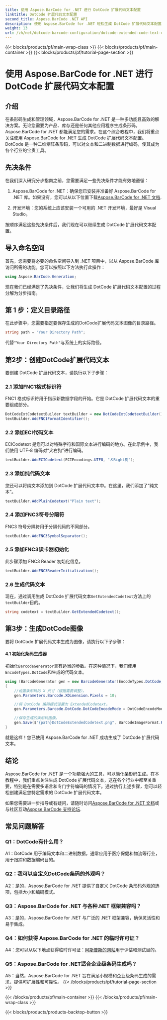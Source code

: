 ```yaml
---
title: 使用 Aspose.BarCode for .NET 进行 DotCode 扩展代码文本配置
linktitle: DotCode 扩展代码文本配置
second_title: Aspose.BarCode .NET API
description: 使用 Aspose.BarCode for .NET 轻松生成 DotCode 扩展代码文本配置。请按照我们的分步指南进行高效的条形码创建。
weight: 13
url: /zh/net/dotcode-barcode-configuration/dotcode-extended-code-text-configuration/
---
```


{{< blocks/products/pf/main-wrap-class >}}
{{< blocks/products/pf/main-container >}}
{{< blocks/products/pf/tutorial-page-section >}}

# 使用 Aspose.BarCode for .NET 进行 DotCode 扩展代码文本配置

## 介绍

在条形码生成和管理领域，Aspose.BarCode for .NET 是一种多功能且高效的解决方案。无论您需要为产品、库存还是任何其他应用程序生成条形码，Aspose.BarCode for .NET 都能满足您的需求。在这个综合教程中，我们将重点关注使用 Aspose.BarCode for .NET 生成 DotCode 扩展代码文本配置。 DotCode 是一种二维矩阵条形码，可以对文本和二进制数据进行编码，使其成为各个行业的宝贵工具。

## 先决条件

在我们深入研究分步指南之前，您需要满足一些先决条件才能有效地遵循：

1.  Aspose.BarCode for .NET：确保您已安装并准备好 Aspose.BarCode for .NET 库。如果没有，您可以从以下位置下载[Aspose.BarCode for .NET 文档](https://reference.aspose.com/barcode/net/).

2. 开发环境：您的系统上应该安装一个可用的 .NET 开发环境，最好是 Visual Studio。

按顺序满足这些先决条件后，我们现在可以继续生成 DotCode 扩展代码文本配置。

## 导入命名空间

首先，您需要将必要的命名空间导入到 .NET 项目中，以从 Aspose.BarCode 库访问所需的功能。您可以按照以下方法执行此操作：


```csharp
using Aspose.BarCode.Generation;
```

现在我们已经满足了先决条件，让我们将生成 DotCode 扩展代码文本配置的过程分解为分步指南。



## 第 1 步：定义目录路径

在此步骤中，您需要指定要保存生成的DotCode扩展代码文本图像的目录路径。

```csharp
string path = "Your Directory Path";
```

代替`"Your Directory Path"`与系统上的实际路径。

## 第2步：创建DotCode扩展代码文本

要创建 DotCode 扩展代码文本，请执行以下子步骤：

### 2.1 添加FNC1格式标识符

FNC1 格式标识符用于指示新数据字段的开始。它是 DotCode 扩展代码文本的重要组成部分。

```csharp
DotCodeExtCodetextBuilder textBuilder = new DotCodeExtCodetextBuilder();
textBuilder.AddFNC1FormatIdentifier();
```

### 2.2 添加ECI代码文本

ECICodetext 是您可以对特殊字符和国际文本进行编码的地方。在此示例中，我们使用 UTF-8 编码对“犬右狗”进行编码。

```csharp
textBuilder.AddECICodetext(ECIEncodings.UTF8, "犬Right狗");
```

### 2.3 添加纯代码文本

您还可以将纯文本添加到 DotCode 扩展代码文本中。在这里，我们添加了“纯文本”。

```csharp
textBuilder.AddPlainCodetext("Plain text");
```

### 2.4 添加FNC3符号分隔符

FNC3 符号分隔符用于分隔代码的不同部分。

```csharp
textBuilder.AddFNC3SymbolSeparator();
```

### 2.5 添加FNC3读卡器初始化

此步骤添加 FNC3 Reader 初始化信息。

```csharp
textBuilder.AddFNC3ReaderInitialization();
```

### 2.6 生成代码文本

现在，通过调用生成 DotCode 扩展代码文本`GetExtendedCodetext`方法上的`textBuilder`目的。

```csharp
string codetext = textBuilder.GetExtendedCodetext();
```

## 第3步：生成DotCode图像

要将 DotCode 扩展代码文本生成为图像，请执行以下子步骤：

#### 4.1 初始化条码生成器

初始化`BarcodeGenerator`具有适当的参数。在这种情况下，我们使用`EncodeTypes.DotCode`和生成的代码文本。

```csharp
using (BarcodeGenerator gen = new BarcodeGenerator(EncodeTypes.DotCode, codetext))
{
    //设置条形码的 X 尺寸（根据需要调整）。
    gen.Parameters.Barcode.XDimension.Pixels = 10;

    //将 DotCode 编码模式设置为 ExtendedCodetext。
    gen.Parameters.Barcode.DotCode.DotCodeEncodeMode = DotCodeEncodeMode.ExtendedCodetext;

    //保存生成的条形码图像。
    gen.Save($"{path}DotCodeExtendedCodetext.png", BarCodeImageFormat.Png);
}
```

就是这样！您已使用 Aspose.BarCode for .NET 成功生成了 DotCode 扩展代码文本。

## 结论

Aspose.BarCode for .NET 是一个功能强大的工具，可以简化条形码生成。在本教程中，我们重点关注生成 DotCode 扩展代码文本，这在各个行业中都至关重要，特别是在需要多语言和专门字符编码的情况下。通过执行上述步骤，您可以轻松创建满足您特定需求的 DotCode 扩展代码文本。

如果您需要进一步指导或有疑问，请随时访问[Aspose.BarCode for .NET 文档](https://reference.aspose.com/barcode/net/)或与社区互动[Aspose.BarCode 支持论坛](https://forum.aspose.com/c/barcode/13).

## 常见问题解答

### Q1：DotCode有什么用？

A1：DotCode 用于编码文本和二进制数据，通常应用于医疗保健和物流等行业，用于跟踪和数据编码目的。

### Q2：我可以自定义DotCode条码的外观吗？

A2：是的，Aspose.BarCode for .NET 提供了自定义 DotCode 条形码外观的选项，包括大小和编码模式。

### Q3：Aspose.BarCode for .NET 与各种.NET 框架兼容吗？

A3：是的，Aspose.BarCode for .NET 与广泛的 .NET 框架兼容，确保灵活性和易于集成。

### Q4：如何获得 Aspose.BarCode for .NET 的临时许可证？

 A4：您可以从以下地点获得临时许可证：[阿斯普斯的网站](https://purchase.aspose.com/temporary-license/)用于评估和测试目的。

### Q5：Aspose.BarCode for .NET适合企业级条码生成吗？

A5：当然，Aspose.BarCode for .NET 旨在满足小规模和企业级条码生成的需求，提供可扩展性和可靠性。
{{< /blocks/products/pf/tutorial-page-section >}}

{{< /blocks/products/pf/main-container >}}
{{< /blocks/products/pf/main-wrap-class >}}

{{< blocks/products/products-backtop-button >}}
